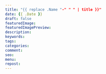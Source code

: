 ```yaml
---
title: "{{ replace .Name "-" " " | title }}"
date: {{ .Date }}
draft: false
featuredImage:
featuredImagePreview: 
description:
keywords:
tags: 
categories: 
comment:
seo:
menu:
repost:
---
```


